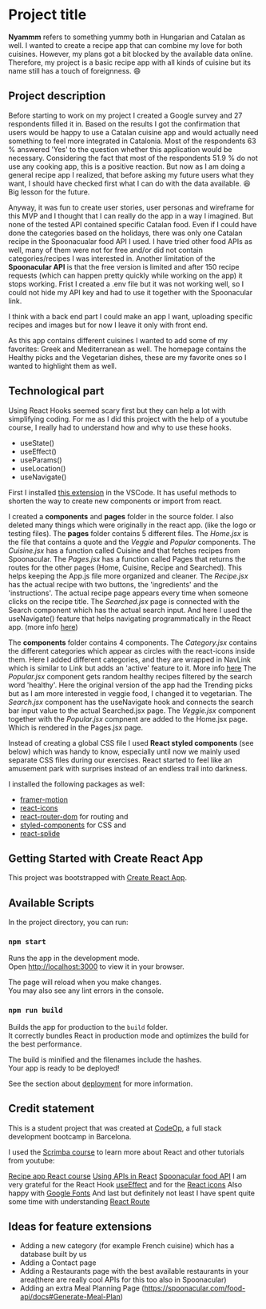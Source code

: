 # Project title

**Nyammm** refers to something yummy both in Hungarian and Catalan as well. I wanted to create a recipe app that can combine my love for both cuisines.
However, my plans got a bit blocked by the available data online. Therefore, my project is a basic recipe app with all kinds of cuisine but its name still has a touch of foreignness. 😄

## Project description

Before starting to work on my project I created a Google survey and 27 respondents filled it in. Based on the results I got the confirmation that users would be happy to use a Catalan cuisine app and would actually need something to feel more integrated in Catalonia. Most of the respondents 63 % answered 'Yes' to the question whether this application would be necessary. Considering the fact that most of the respondents 51.9 % do not use any cooking app, this is a positive reaction. But now as I am doing a general recipe app I realized, that before asking my future users what they want, I should have checked first what I can do with the data available. 😆 Big lesson for the future.

Anyway, it was fun to create user stories, user personas and wireframe for this MVP and I thought that I can really do the app in a way I imagined. But none of the tested API contained specific Catalan food. Even if I could have done the categories based on the holidays, there was only one Catalan recipe in the Spoonacualar food API I used. I have tried other food APIs as well, many of them were not for free and/or did not contain categories/recipes I was interested in. Another limitation of the **Spoonacular API** is that the free version is limited and after 150 recipe requests (which can happen pretty quickly while working on the app) it stops working.
Frist I created a .env file but it was not working well, so I could not hide my API key and had to use it together with the Spoonacular link.

I think with a back end part I could make an app I want, uploading specific recipes and images but for now I leave it only with front end.

As this app contains different cuisines I wanted to add some of my favorites: Greek and Mediterranean as well.
The homepage contains the Healthy picks and the Vegetarian dishes, these are my favorite ones so I wanted to highlight them as well.

## Technological part

Using React Hooks seemed scary first but they can help a lot with simplifying coding. For me as I did this project with the help of a youtube course, I really had to understand how and why to use these hooks.

* useState()
* useEffect()
* useParams()
* useLocation()
* useNavigate()

First I installed [this extension](https://marketplace.visualstudio.com/items?itemName=rodrigovallades.es7-react-js-snippets) in the VSCode. It has useful methods to shorten the way to create new components or import from react.

I created a **components** and **pages** folder in the source folder. I also deleted many things which were originally in the react app. (like the logo or testing files).
The **pages** folder contains 5 different files.
The *Home.jsx* is the file that contains a quote and the *Veggie* and *Popular* components.
The *Cuisine.jsx* has a function called Cuisine and that fetches recipes from Spoonacular.
The *Pages.jsx* has a function called Pages that returns the routes for the other pages (Home, Cuisine, Recipe and Searched). This helps keeping the App.js file more organized and cleaner.
The *Recipe.jsx* has the actual recipe with two buttons, the 'ingredients' and the 'instructions'. The actual recipe page appears every time when someone clicks on the recipe title.
The *Searched.jsx* page is connected with the Search component which has the actual search input. And here I used the useNavigate() feature that helps navigating programmatically in the React app. (more info [here](https://refine.dev/blog/usenavigate-react-router-redirect/#:~:text=The%20useNavigate%20hook%20lets%20you,and%20how%20to%20use%20it.))

The **components** folder contains 4 components.
The *Category.jsx* contains the different categories which appear as circles with the react-icons inside them. Here I added different categories, and they are wrapped in NavLink which is similar to Link but adds an 'active' feature to it. More info [here](https://reactrouter.com/en/main/components/link)
The *Popular.jsx* component gets random healthy recipes filtered by the search word 'healthy'. Here the original version of the app had the Trending picks but as I am more interested in veggie food, I changed it to vegetarian.
The *Search.jsx* component has the useNavigate hook and connects the search bar input value to the actual Searched.jsx page.
The *Veggie.jsx* component together with the *Popular.jsx* compnent are added to the Home.jsx page. Which is rendered in the Pages.jsx page.

Instead of creating a global CSS file I used **React styled components** (see below) which was handy to know, especially until now we mainly used separate CSS files during our exercises. React started to feel like an amusement park with surprises instead of an endless trail into darkness.

I installed the following packages as well:

* [framer-motion](https://www.npmjs.com/package/framer-motion)
* [react-icons](https://react-icons.github.io/react-icons/)
* [react-router-dom](https://www.geeksforgeeks.org/what-is-react-router-dom/) for routing and
* [styled-components](https://www.npmjs.com/package/styled-components) for CSS and
* [react-splide](https://splidejs.com/integration/react-splide/)

## Getting Started with Create React App

This project was bootstrapped with [Create React App](https://github.com/facebook/create-react-app).

## Available Scripts

In the project directory, you can run:

### `npm start`

Runs the app in the development mode.\
Open [http://localhost:3000](http://localhost:3000) to view it in your browser.

The page will reload when you make changes.\
You may also see any lint errors in the console.

### `npm run build`

Builds the app for production to the `build` folder.\
It correctly bundles React in production mode and optimizes the build for the best performance.

The build is minified and the filenames include the hashes.\
Your app is ready to be deployed!

See the section about [deployment](https://facebook.github.io/create-react-app/docs/deployment) for more information.

## Credit statement

This is a student project that was created at
[CodeOp](http://codeop.tech), a full stack development bootcamp in Barcelona.

I used the [Scrimba course](https://scrimba.com/learn/learnreact) to learn more about React and other tutorials from youtube:

[Recipe app React course](https://www.youtube.com/watch?v=xc4uOzlndAk&list=PLJwkTKz89ybl8n5W7f9nDyjaBfqY5W1Q8&index=2&t=1544s)
[Using APIs in React](https://www.youtube.com/watch?v=tvfeBLMA_Q4&list=PLJwkTKz89ybl8n5W7f9nDyjaBfqY5W1Q8&index=3)
[Spoonacular food API](https://spoonacular.com/food-api)
I am very grateful for the React Hook [useEffect](https://beta.reactjs.org/reference/react/useEffect#controlling-a-non-react-widget)
and for the [React icons](https://react-icons.github.io/react-icons/)
Also happy with [Google Fonts](https://fonts.google.com/)
And last but definitely not least I have spent quite some time with understanding [React Route](https://www.w3schools.com/react/react_router.asp)

## Ideas for feature extensions

* Adding a new category (for example French cuisine) which has a database built by us
* Adding a Contact page
* Adding a Restaurants page with the best available restaurants in your area(there are really cool APIs for this too also in Spoonacular)
* Adding an extra Meal Planning Page (<https://spoonacular.com/food-api/docs#Generate-Meal-Plan>)
  